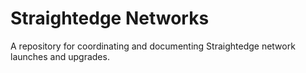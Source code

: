 # Straightedge Networks

A repository for coordinating and documenting Straightedge network launches and upgrades.